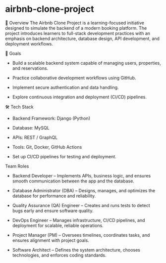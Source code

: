 # airbnb-clone-project
📌 Overview
The Airbnb Clone Project is a learning-focused initiative designed to simulate the backend of a modern booking platform. The project introduces learners to full-stack development practices with an emphasis on backend architecture, database design, API development, and deployment workflows.

🎯 Goals
- Build a scalable backend system capable of managing users, properties, and reservations.

- Practice collaborative development workflows using GitHub.

- Implement secure authentication and data handling.

- Explore continuous integration and deployment (CI/CD) pipelines.

🛠️ Tech Stack

- Backend Framework: Django (Python)

- Database: MySQL

- APIs: REST / GraphQL

- Tools: Git, Docker, GitHub Actions

- Set up CI/CD pipelines for testing and deployment.

Team Roles

- Backend Developer – Implements APIs, business logic, and ensures smooth communication between the app and the database.

- Database Administrator (DBA) – Designs, manages, and optimizes the database for performance and reliability.

- Quality Assurance (QA) Engineer – Creates and runs tests to detect bugs early and ensure software quality.

- DevOps Engineer – Manages infrastructure, CI/CD pipelines, and deployment for scalable, reliable operations.

- Project Manager (PM) – Oversees timelines, coordinates tasks, and ensures alignment with project goals.

- Software Architect – Defines the system architecture, chooses technologies, and enforces coding standards.


